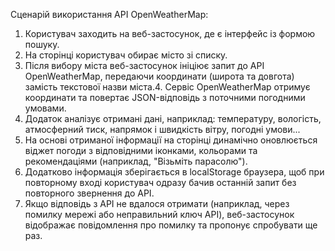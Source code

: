  Cценарій використання API OpenWeatherMap:
 1. Користувач заходить на веб-застосунок, де є інтерфейс із формою пошуку.
 2. На сторінці користувач обирає місто зі списку.
 3. Після вибору міста веб-застосунок ініціює запит до API OpenWeatherMap, передаючи координати (широта та довгота) замість текстової назви міста.4. Сервіс OpenWeatherMap отримує координати та повертає JSON-відповідь з поточними погодними умовами.
 5. Додаток аналізує отримані дані, наприклад: температуру, вологість, атмосферний тиск,  напрямок і швидкість вітру, погодні умови...
 6. На основі отриманої інформації на сторінці динамічно оновлюється віджет погоди з відповідними іконками, кольорами та рекомендаціями (наприклад, "Візьміть парасолю").
 7. Додатково інформація зберігається в localStorage браузера, щоб при повторному вході користувач одразу бачив останній запит без повторного звернення до API.
 8. Якщо відповідь з API не вдалося отримати (наприклад, через помилку мережі або неправильний ключ API), веб-застосунок відображає повідомлення про помилку та пропонує спробувати ще раз.